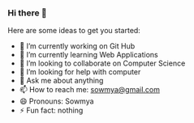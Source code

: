 ### Hi there 👋



Here are some ideas to get you started:

- 🔭 I’m currently working on Git Hub
- 🌱 I’m currently learning Web Applications
- 👯 I’m looking to collaborate on Computer Science
- 🤔 I’m looking for help with computer
- 💬 Ask me about anything
- 📫 How to reach me: sowmya@gmail.com
- 😄 Pronouns: Sowmya
- ⚡ Fun fact: nothing

